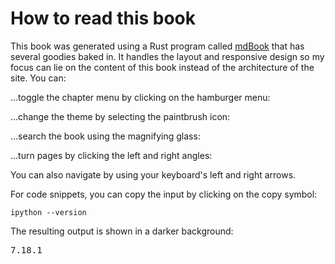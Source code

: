 # How to read this book

This book was generated using a Rust program called [mdBook](https://github.com/rust-lang/mdBook) that has several goodies baked in. It handles the layout and responsive design so my focus can lie on the content of this book instead of the architecture of the site. You can:

…toggle the chapter menu by clicking on the hamburger menu: <i class="fa fa-fw fa-bars"></i>

…change the theme by selecting the paintbrush icon: <i class="fa fa-fw fa-paint-brush"></i>

…search the book using the magnifying glass: <i class="fa fa-fw fa-search"></i>

…turn pages by clicking the left and right angles:<i class="fa fa-fw fa-angle-left"></i> <i class="fa fa-fw fa-angle-right"></i>

You can also navigate by using your keyboard's left and right arrows.

For code snippets, you can copy the input by clicking on the copy symbol:
```
ipython --version
```
The resulting output is shown in a darker background:
<pre class="output">
7.18.1
</pre>
